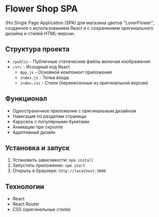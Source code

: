 # Flower Shop SPA

Это Single Page Application (SPA) для магазина цветов "LoverFlower", созданное с использованием React и с сохранением оригинального дизайна и стилей HTML-версии.

## Структура проекта

- `/public` - Публичные статические файлы включая изображения
- `/src` - Исходный код React
  - `App.js` - Основной компонент приложения
  - `index.js` - Точка входа
  - `index.css` - Стили (перенесенные из оригинальной версии)

## Функционал

- Одностраничное приложение с оригинальным дизайном
- Навигация по разделам страницы
- Карусель с популярными букетами
- Анимации при скролле
- Адаптивный дизайн

## Установка и запуск

1. Установить зависимости: `npm install`
2. Запустить приложение: `npm start`
3. Открыть в браузере: `http://localhost:3000`

## Технологии

- React
- React Router
- CSS (оригинальные стили) 
